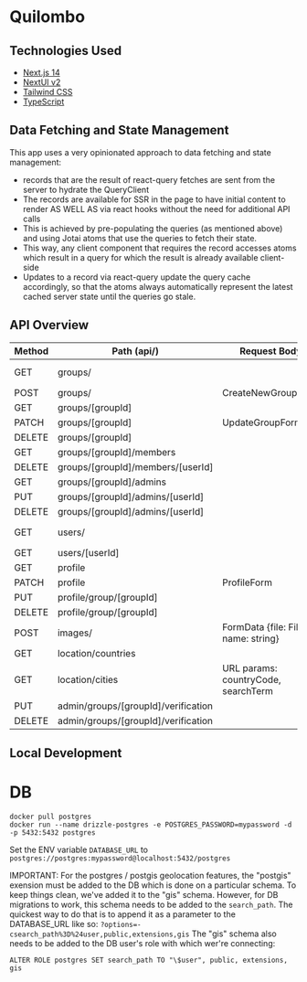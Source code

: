 # Quilombo

## Technologies Used

- [Next.js 14](https://nextjs.org/docs/getting-started)
- [NextUI v2](https://nextui.org/)
- [Tailwind CSS](https://tailwindcss.com/)
- [TypeScript](https://www.typescriptlang.org/)

## Data Fetching and State Management

This app uses a very opinionated approach to data fetching and state management:

- records that are the result of react-query fetches are sent from the server to hydrate the QueryClient
- The records are available for SSR in the page to have initial content to render AS WELL AS via react hooks without the need for additional API calls
- This is achieved by pre-populating the queries (as mentioned above) and using Jotai atoms that use the queries to fetch their state.
- This way, any client component that requires the record accesses atoms which result in a query for which the result is already available client-side
- Updates to a record via react-query update the query cache accordingly, so that the atoms always automatically represent the latest cached server state until the queries go stale.

## API Overview

| Method | Path (api/)                         | Request Body                        | Response        | Details      |
| ------ | ----------------------------------- | ----------------------------------- | --------------- | ------------ |
| GET    | groups/                             |                                     | Groups[]        | Group Search |
| POST   | groups/                             | CreateNewGroupForm                  | Group           |              |
| GET    | groups/[groupId]                    |                                     | Group           |              |
| PATCH  | groups/[groupId]                    | UpdateGroupForm                     | Group           |              |
| DELETE | groups/[groupId]                    |                                     | null, 204       |              |
| GET    | groups/[groupId]/members            |                                     | User[]          |              |
| DELETE | groups/[groupId]/members/[userId]   |                                     | User[]          |              |
| GET    | groups/[groupId]/admins             |                                     | string[]        |              |
| PUT    | groups/[groupId]/admins/[userId]    |                                     | string[]        |              |
| DELETE | groups/[groupId]/admins/[userId]    |                                     | string[]        |              |
| GET    | users/                              |                                     | User[]          | User Search  |
| GET    | users/[userId]                      |                                     | User            |              |
| GET    | profile                             |                                     | User            |              |
| PATCH  | profile                             | ProfileForm                         | User            |              |
| PUT    | profile/group/[groupId]             |                                     | User            |              |
| DELETE | profile/group/[groupId]             |                                     | User            |              |
| POST   | images/                             | FormData {file: File, name: string} | { url: string } |              |
| GET    | location/countries                  |                                     | Country[]       |              |
| GET    | location/cities                     | URL params: countryCode, searchTerm | City[]          |              |
| PUT    | admin/groups/[groupId]/verification |                                     | Group           |              |
| DELETE | admin/groups/[groupId]/verification |                                     | Group           |              |

## Local Development

# DB

```shell
docker pull postgres
docker run --name drizzle-postgres -e POSTGRES_PASSWORD=mypassword -d -p 5432:5432 postgres
```

Set the ENV variable `DATABASE_URL` to `postgres://postgres:mypassword@localhost:5432/postgres`


IMPORTANT: For the postgres / postgis geolocation features, the "postgis" exension must be added to the DB which is done on a particular schema.
To keep things clean, we've added it to the "gis" schema. However, for DB migrations to work, this schema needs to be added to the `search_path`.
The quickest way to do that is to append it as a parameter to the DATABASE_URL like so: `?options=-csearch_path%3D%24user,public,extensions,gis`
The "gis" schema also needs to be added to the DB user's role with which wer're connecting:

```shell
ALTER ROLE postgres SET search_path TO "\$user", public, extensions, gis
```